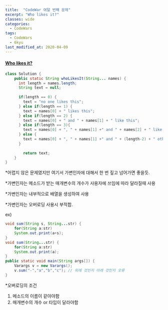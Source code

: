 ```yaml
---
title:  "CodeWar 여덞 번째 문제"
excerpt: "Who likes it?"
classes: wide
categories:
  - CodeWars
tags:
  - CodeWars
  - 6kyu
last_modified_at: 2020-04-09
---
```


#### [Who likes it?](https://www.codewars.com/kata/5266876b8f4bf2da9b000362)

```java
class Solution {
    public static String whoLikesIt(String... names) {
      int length = names.length;
      String text = null;
      
      if(length == 0) {
        text = "no one likes this";
      } else if(length == 1) {
        text = names[0] + " likes this";
      } else if(length == 2) {
        text = names[0] + " and " + names[1] + " like this";
      } else if(length == 3){
        text = names[0] + ", " + names[1] +" and " + names[2] + " like this";
      } else {
        text = names[0] + ", " + names[1] +" and " + (length-2) + " others like this";
      }
      
        return text;
    }
}
```



*어렵지 않은 문제였지만 여기서 가변인자에 대해서 한 번 짚고 넘어가면 좋을듯.

*가변인자는 메소드가 받는 매개변수의 개수가 사용자에 쓰임에 따라 달라질때 사용

*가변인자는 내부적으로 배열을 생성하여 사용

*가변인자는 오버로딩 사용시 부적합.

ex)    

```java
void sum(String s, String...str) {
    for(String a:str)
    System.out.print(a+s);
}
void sum(String...str) {
    for(String a:str)
    System.out.print(a);
}
public static void main(String args[]) {
    Varargs v = new Varargs();
    v.sum("-","a","b","c"); // 위에 것인지 아래 것인지 오류
}

```



*오버로딩의 조건

1. 메소드의 이름이 같아야함
2. 매개변수의 개수 or 타입이 달라야함